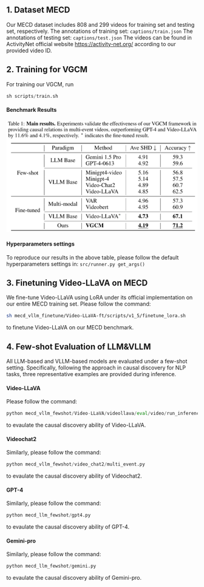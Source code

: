 ## 1. Dataset MECD
Our MECD dataset includes 808 and 299 videos for training set and testing set, respectively.
The annotations of training set: `captions/train.json`
The annotations of testing set:  `captions/test.json` 
The videos can be found in ActivityNet official website https://activity-net.org/ according to our provided video ID.

## 2. Training for VGCM
For training our VGCM, run 
```python 
sh scripts/train.sh 
```
#### Benchmark Results 
![Image 1](main.png)

#### Hyperparameters settings
To reproduce our results in the above table, please follow the default hyperparameters settings in: `src/runner.py get_args()`

## 3. Finetuning Video-LLaVA on MECD
We fine-tune Video-LLaVA using LoRA under its official implementation on our entire MECD training set. Please follow the command:
```bash
sh mecd_vllm_finetune/Video-LLaVA-ft/scripts/v1_5/finetune_lora.sh 
```
to finetune Video-LLaVA on our MECD benchmark.

## 4. Few-shot Evaluation of LLM&VLLM
All LLM-based and VLLM-based models are evaluated under a few-shot setting. Specifically, following the approach in causal discovery for NLP tasks, three representative examples are provided during inference. 
#### Video-LLaVA
Please follow the command:
```python
python mecd_vllm_fewshot/Video-LLaVA/videollava/eval/video/run_inference_causal_inference_complete.py
```
to evaulate the causal discovery ability of Video-LLaVA.
#### Videochat2
Similarly, please follow the command:
```python
python mecd_vllm_fewshot/video_chat2/multi_event.py
```
to evaulate the causal discovery ability of Videochat2.
#### GPT-4
Similarly, please follow the command:
```python
python mecd_llm_fewshot/gpt4.py
```
to evaulate the causal discovery ability of GPT-4.
#### Gemini-pro
Similarly, please follow the command:
```python
python mecd_llm_fewshot/gemini.py
```
to evaulate the causal discovery ability of Gemini-pro.

